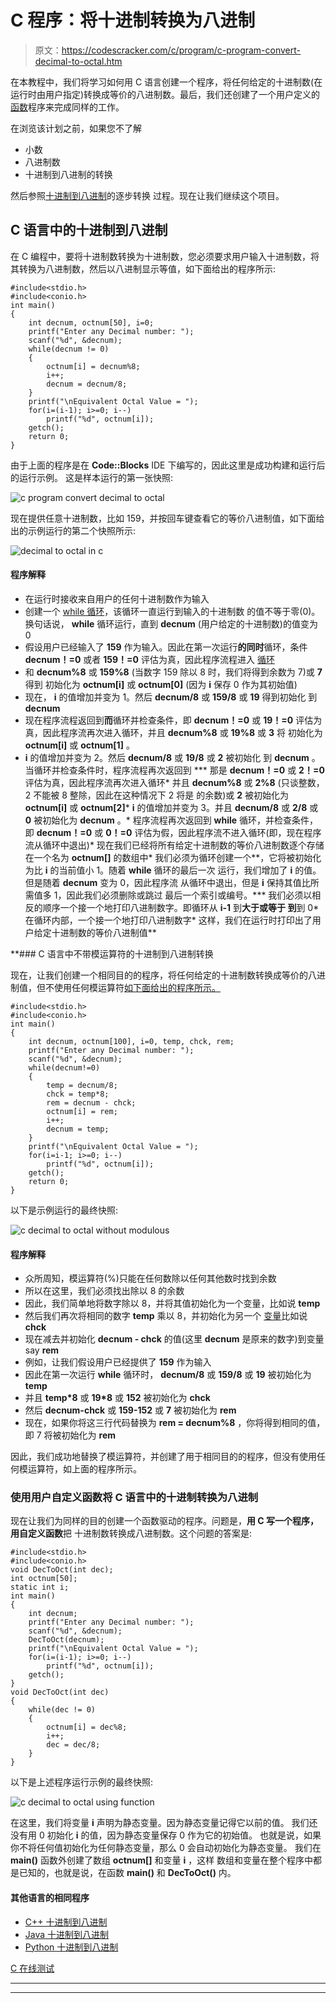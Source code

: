# C 程序：将十进制转换为八进制

> 原文：<https://codescracker.com/c/program/c-program-convert-decimal-to-octal.htm>

在本教程中，我们将学习如何用 C 语言创建一个程序，将任何给定的十进制数(在运行时由用户指定)转换成等价的八进制数。最后，我们还创建了一个用户定义的[函数](/c/c-functions.htm)程序来完成同样的工作。

在浏览该计划之前，如果您不了解

*   小数
*   八进制数
*   十进制到八进制的转换

然后参照[十进制到八进制](/computer-fundamental/decimal-to-octal.htm)的逐步转换 过程。现在让我们继续这个项目。

## C 语言中的十进制到八进制

在 C 编程中，要将十进制数转换为十进制数，您必须要求用户输入十进制数，将其转换为八进制数，然后以八进制显示等值，如下面给出的程序所示:

```
#include<stdio.h>
#include<conio.h>
int main()
{
    int decnum, octnum[50], i=0;
    printf("Enter any Decimal number: ");
    scanf("%d", &decnum);
    while(decnum != 0)
    {
        octnum[i] = decnum%8;
        i++;
        decnum = decnum/8;
    }
    printf("\nEquivalent Octal Value = ");
    for(i=(i-1); i>=0; i--)
        printf("%d", octnum[i]);
    getch();
    return 0;
}
```

由于上面的程序是在 **Code::Blocks** IDE 下编写的，因此这里是成功构建和运行后的运行示例。 这是样本运行的第一张快照:

![c program convert decimal to octal](img/de006a0488c8f5e437626f1d5ea67095.png)

现在提供任意十进制数，比如 159，并按回车键查看它的等价八进制值，如下面给出的示例运行的第二个快照所示:

![decimal to octal in c](img/eb2ccb8c2318f9b902fb99a79e096e56.png)

#### 程序解释

*   在运行时接收来自用户的任何十进制数作为输入
*   创建一个 [while 循环](/c/c-while-loop.htm)，该循环一直运行到输入的十进制数 的值不等于零(0)。换句话说， **while** 循环运行，直到 **decnum** (用户给定的十进制数)的值变为 0
*   假设用户已经输入了 **159** 作为输入。因此在第一次运行**的同时**循环，条件 **decnum！=0** 或者 **159！=0** 评估为真，因此程序流程进入 [循环](/c/c-loops.htm)
*   和 **decnum%8** 或 **159%8** (当数字 159 除以 8 时，我们将得到余数为 7)或 **7** 得到 初始化为 **octnum[i]** 或 **octnum[0]** (因为 **i** 保存 0 作为其初始值)
*   现在， **i** 的值增加并变为 1。然后 **decnum/8** 或 **159/8** 或 **19** 得到初始化 到 **decnum**
*   现在程序流程返回到**而**循环并检查条件，即 **decnum！=0** 或 **19！=0** 评估为真，因此程序流再次进入循环，并且 **decnum%8** 或 **19%8** 或 **3** 将 初始化为 **octnum[i]** 或 **octnum[1]** 。
*   **i** 的值增加并变为 2。然后 **decnum/8** 或 **19/8** 或 **2** 被初始化 到 **decnum** 。当循环并检查条件时，程序流程再次返回到
***   那是 **decnum！=0** 或 **2！=0** 评估为真，因此程序流再次进入循环*   并且 **decnum%8** 或 **2%8** (只谈整数，2 不能被 8 整除，因此在这种情况下 2 将是 的余数)或 **2** 被初始化为 **octnum[i]** 或 **octnum[2]***   **i** 的值增加并变为 3。并且 **decnum/8** 或 **2/8** 或 **0** 被初始化为 **decnum** 。*   程序流程再次返回到 **while** 循环，并检查条件，即 **decnum！=0** 或 **0！=0** 评估为假，因此程序流不进入循环(即，现在程序流从循环中退出)*   现在我们已经将所有给定十进制数的等价八进制数逐个存储在一个名为 **octnum[]** 的数组中*   我们必须为循环创建一个**，它将被初始化为比 **i** 的当前值小 1。随着 **while** 循环的最后一次 运行，我们增加了 **i** 的值。但是随着 **decnum** 变为 0，因此程序流 从循环中退出，但是 **i** 保持其值比所需值多 1，因此我们必须删除或跳过 最后一个索引或编号。***   我们必须以相反的顺序一个接一个地打印八进制数字。即循环从 **i-1** 到**大于或等于 到**到 0*   在循环内部，一个接一个地打印八进制数字*   这样，我们在运行时打印出了用户给定十进制数的等价八进制值**

 **### C 语言中不带模运算符的十进制到八进制转换

现在，让我们创建一个相同目的的程序，将任何给定的十进制数转换成等价的八进制值，但不使用任何模运算符[如下面给出的程序所示。](/c/c-operators.htm)

```
#include<stdio.h>
#include<conio.h>
int main()
{
    int decnum, octnum[100], i=0, temp, chck, rem;
    printf("Enter any Decimal number: ");
    scanf("%d", &decnum);
    while(decnum!=0)
    {
        temp = decnum/8;
        chck = temp*8;
        rem = decnum - chck;
        octnum[i] = rem;
        i++;
        decnum = temp;
    }
    printf("\nEquivalent Octal Value = ");
    for(i=i-1; i>=0; i--)
        printf("%d", octnum[i]);
    getch();
    return 0;
}
```

以下是示例运行的最终快照:

![c decimal to octal without modulous](img/9316b721d98ad1a86ec330c169fa5860.png)

#### 程序解释

*   众所周知，模运算符(%)只能在任何数除以任何其他数时找到余数
*   所以在这里，我们必须找出除以 8 的余数
*   因此，我们简单地将数字除以 8，并将其值初始化为一个变量，比如说 **temp**
*   然后我们再次将相同的数字 **temp** 乘以 8，并初始化为另一个 [变量](/c/c-variables.htm)比如说 **chck**
*   现在减去并初始化 **decnum - chck** 的值(这里 **decnum** 是原来的数字)到变量 say **rem**
*   例如，让我们假设用户已经提供了 **159** 作为输入
*   因此在第一次运行 **while** 循环时， **decnum/8** 或 **159/8** 或 **19** 被初始化为 **temp**
*   并且 **temp*8** 或 **19*8** 或 **152** 被初始化为 **chck**
*   然后 **decnum-chck** 或 **159-152** 或 **7** 被初始化为 **rem**
*   现在，如果你将这三行代码替换为 **rem = decnum%8** ，你将得到相同的值，即 7 将被初始化为 **rem**

因此，我们成功地替换了模运算符，并创建了用于相同目的的程序，但没有使用任何模运算符，如上面的程序所示。

### 使用用户自定义函数将 C 语言中的十进制转换为八进制

现在让我们为同样的目的创建一个函数驱动的程序。问题是，**用 C 写一个程序，用自定义函数**把 十进制数转换成八进制数。这个问题的答案是:

```
#include<stdio.h>
#include<conio.h>
void DecToOct(int dec);
int octnum[50];
static int i;
int main()
{
    int decnum;
    printf("Enter any Decimal number: ");
    scanf("%d", &decnum);
    DecToOct(decnum);
    printf("\nEquivalent Octal Value = ");
    for(i=(i-1); i>=0; i--)
        printf("%d", octnum[i]);
    getch();
}
void DecToOct(int dec)
{
    while(dec != 0)
    {
        octnum[i] = dec%8;
        i++;
        dec = dec/8;
    }
}
```

以下是上述程序运行示例的最终快照:

![c decimal to octal using function](img/e079668047304660b9b83d7af871f61b.png)

在这里，我们将变量 **i** 声明为静态变量。因为静态变量记得它以前的值。 我们还没有用 0 初始化 **i** 的值，因为静态变量保存 0 作为它的初始值。 也就是说，如果你不将任何值初始化为任何静态变量，那么 0 会自动初始化为静态变量。 我们在 **main()** 函数外创建了数组 **octnum[]** 和变量 **i** ，这样 数组和变量在整个程序中都是已知的，也就是说，在函数 **main()** 和 **DecToOct()** 内。

#### 其他语言的相同程序

*   [C++ 十进制到八进制](/cpp/program/cpp-program-convert-decimal-to-octal.htm)
*   [Java 十进制到八进制](/java/program/java-program-convert-decimal-to-octal.htm)
*   [Python 十进制到八进制](/python/program/python-program-convert-decimal-to-octal.htm)

[C 在线测试](/exam/showtest.php?subid=2)

* * *

* * ***